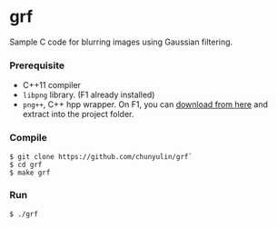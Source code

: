 # grf

Sample C code for blurring images using Gaussian filtering.

### Prerequisite
- C++11 compiler
- `libpng` library. (F1 already installed)
- `png++`, C++ hpp wrapper. On F1, you can [download from here](https://www.nongnu.org/pngpp/) and extract into the project folder.

### Compile
```
$ git clone https://github.com/chunyulin/grf`
$ cd grf
$ make grf
```

### Run
`$ ./grf`

